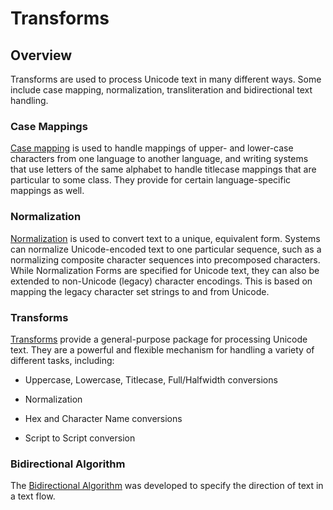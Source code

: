 # Transforms

## Overview

Transforms are used to process Unicode text in many different ways. Some include
case mapping, normalization, transliteration and bidirectional text handling.

### Case Mappings

[Case mapping](casemappings.md) is used to handle mappings of upper- and lower-case characters from
one language to another language, and writing systems that use letters of the
same alphabet to handle titlecase mappings that are particular to some class.
They provide for certain language-specific mappings as well.

### Normalization

[Normalization](normalization/index.md) is used to convert text to a unique, equivalent form. Systems can
normalize Unicode-encoded text to one particular sequence, such as a normalizing
composite character sequences into precomposed characters. While Normalization
Forms are specified for Unicode text, they can also be extended to non-Unicode
(legacy) character encodings. This is based on mapping the legacy character set
strings to and from Unicode.

### Transforms

[Transforms](general/index.md) provide a general-purpose package for processing Unicode text. They
are a powerful and flexible mechanism for handling a variety of different tasks,
including:

*   Uppercase, Lowercase, Titlecase, Full/Halfwidth conversions

*   Normalization

*   Hex and Character Name conversions

*   Script to Script conversion

### Bidirectional Algorithm

The [Bidirectional Algorithm](bidi.md) was developed to specify the direction of text in a
text flow.

